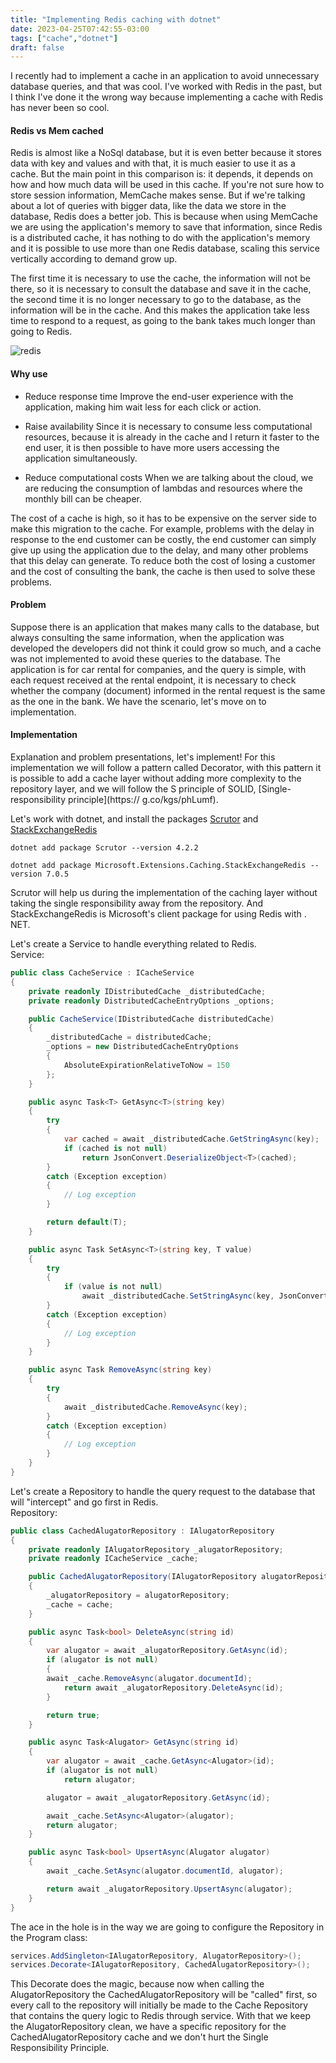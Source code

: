 ```yaml
---
title: "Implementing Redis caching with dotnet"
date: 2023-04-25T07:42:55-03:00
tags: ["cache","dotnet"]
draft: false
---
```


I recently had to implement a cache in an application to avoid unnecessary database queries, and that was cool. I've worked with Redis in the past, but I think I've done it the wrong way because implementing a cache with Redis has never been so cool.
<br/>

#### Redis vs Mem cached
Redis is almost like a NoSql database, but it is even better because it stores data with key and values and with that, it is much easier to use it as a cache.
But the main point in this comparison is: it depends, it depends on how and how much data will be used in this cache. If you're not sure how to store session information, MemCache makes sense. But if we're talking about a lot of queries with bigger data, like the data we store in the database, Redis does a better job. This is because when using MemCache we are using the application's memory to save that information, since Redis is a distributed cache, it has nothing to do with the application's memory and it is possible to use more than one Redis database, scaling this service vertically according to demand grow up.

The first time it is necessary to use the cache, the information will not be there, so it is necessary to consult the database and save it in the cache, the second time it is no longer necessary to go to the database, as the information will be in the cache. And this makes the application take less time to respond to a request, as going to the bank takes much longer than going to Redis.

![redis](/img/redis.png)
<br/>

#### Why use
- Reduce response time
Improve the end-user experience with the application, making him wait less for each click or action.

- Raise availability
Since it is necessary to consume less computational resources, because it is already in the cache and I return it faster to the end user, it is then possible to have more users accessing the application simultaneously.

- Reduce computational costs
When we are talking about the cloud, we are reducing the consumption of lambdas and resources where the monthly bill can be cheaper.

The cost of a cache is high, so it has to be expensive on the server side to make this migration to the cache. For example, problems with the delay in response to the end customer can be costly, the end customer can simply give up using the application due to the delay, and many other problems that this delay can generate. To reduce both the cost of losing a customer and the cost of consulting the bank, the cache is then used to solve these problems.
<br/>
#### Problem
Suppose there is an application that makes many calls to the database, but always consulting the same information, when the application was developed the developers did not think it could grow so much, and a cache was not implemented to avoid these queries to the database.
The application is for car rental for companies, and the query is simple, with each request received at the rental endpoint, it is necessary to check whether the company (document) informed in the rental request is the same as the one in the bank.
We have the scenario, let's move on to implementation.
<br/>
#### Implementation
Explanation and problem presentations, let's implement!
For this implementation we will follow a pattern called Decorator, with this pattern it is possible to add a cache layer without adding more complexity to the repository layer, and we will follow the S principle of SOLID, [Single-responsibility principle](https:// g.co/kgs/phLumf).

Let's work with dotnet, and install the packages [Scrutor](https://www.nuget.org/packages/scrutor/) and [StackExchangeRedis](https://www.nuget.org/packages/Microsoft.Extensions.Caching.StackExchangeRedis/7.0.5)

```shell
dotnet add package Scrutor --version 4.2.2
```

```shell
dotnet add package Microsoft.Extensions.Caching.StackExchangeRedis --version 7.0.5
```

Scrutor will help us during the implementation of the caching layer without taking the single responsibility away from the repository. And StackExchangeRedis is Microsoft's client package for using Redis with . NET.

Let's create a Service to handle everything related to Redis.
<br/>
Service:

```csharp
public class CacheService : ICacheService
{
    private readonly IDistributedCache _distributedCache;
    private readonly DistributedCacheEntryOptions _options;

    public CacheService(IDistributedCache distributedCache)
    {
        _distributedCache = distributedCache;
        _options = new DistributedCacheEntryOptions
        {
            AbsoluteExpirationRelativeToNow = 150
        };
    }

    public async Task<T> GetAsync<T>(string key)
    {
        try
        {
            var cached = await _distributedCache.GetStringAsync(key);
            if (cached is not null)
                return JsonConvert.DeserializeObject<T>(cached);
        }
        catch (Exception exception)
        { 
            // Log exception 
        }

        return default(T);
    }

    public async Task SetAsync<T>(string key, T value)
    {
        try
        {
            if (value is not null)
                await _distributedCache.SetStringAsync(key, JsonConvert.SerializeObject(value), _options);
        }
        catch (Exception exception)
        { 
            // Log exception
        }
    }

    public async Task RemoveAsync(string key)
    {
        try
        {
            await _distributedCache.RemoveAsync(key);
        }
        catch (Exception exception)
        {
            // Log exception
    	}
    }
}

```
Let's create a Repository to handle the query request to the database that will "intercept" and go first in Redis.
<br/>
Repository:

```csharp
public class CachedAlugatorRepository : IAlugatorRepository
{
    private readonly IAlugatorRepository _alugatorRepository;
    private readonly ICacheService _cache;

    public CachedAlugatorRepository(IAlugatorRepository alugatorRepository, ICacheService cache)
    {
        _alugatorRepository = alugatorRepository;
        _cache = cache;
    }

    public async Task<bool> DeleteAsync(string id)
    {
        var alugator = await _alugatorRepository.GetAsync(id);
        if (alugator is not null)
        {
 	    await _cache.RemoveAsync(alugator.documentId);
            return await _alugatorRepository.DeleteAsync(id);
        }

        return true;
    }

    public async Task<Alugator> GetAsync(string id)
    {
        var alugator = await _cache.GetAsync<Alugator>(id);
        if (alugator is not null)
            return alugator;

        alugator = await _alugatorRepository.GetAsync(id);

        await _cache.SetAsync<Alugator>(alugator);
        return alugator;
    }

    public async Task<bool> UpsertAsync(Alugator alugator)
    {
        await _cache.SetAsync(alugator.documentId, alugator);

        return await _alugatorRepository.UpsertAsync(alugator);
    }
}

```

The ace in the hole is in the way we are going to configure the Repository in the Program class:

```csharp
services.AddSingleton<IAlugatorRepository, AlugatorRepository>();
services.Decorate<IAlugatorRepository, CachedAlugatorRepository>();
```
This Decorate does the magic, because now when calling the AlugatorRepository the CachedAlugatorRepository will be "called" first, so every call to the repository will initially be made to the Cache Repository that contains the query logic to Redis through service. With that we keep the AlugatorRepository clean, we have a specific repository for the CachedAlugatorRepository cache and we don't hurt the Single Responsibility Principle.
